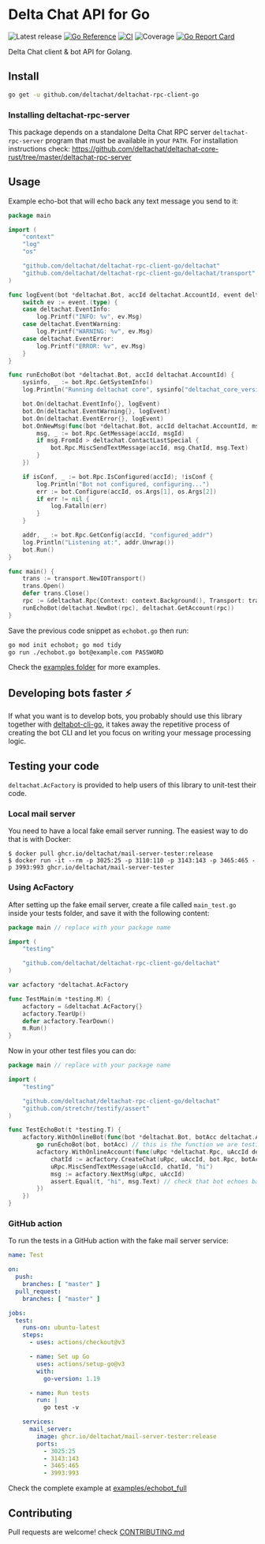 # Delta Chat API for Go

![Latest release](https://img.shields.io/github/v/tag/deltachat/deltachat-rpc-client-go?label=release)
[![Go Reference](https://pkg.go.dev/badge/github.com/deltachat/deltachat-rpc-client-go.svg)](https://pkg.go.dev/github.com/deltachat/deltachat-rpc-client-go)
[![CI](https://github.com/deltachat/deltachat-rpc-client-go/actions/workflows/ci.yml/badge.svg)](https://github.com/deltachat/deltachat-rpc-client-go/actions/workflows/ci.yml)
![Coverage](https://img.shields.io/badge/Coverage-63.5%25-yellow)
[![Go Report Card](https://goreportcard.com/badge/github.com/deltachat/deltachat-rpc-client-go)](https://goreportcard.com/report/github.com/deltachat/deltachat-rpc-client-go)

Delta Chat client & bot API for Golang.

## Install

```sh
go get -u github.com/deltachat/deltachat-rpc-client-go
```

### Installing deltachat-rpc-server

This package depends on a standalone Delta Chat RPC server `deltachat-rpc-server` program that must be
available in your `PATH`. For installation instructions check:
https://github.com/deltachat/deltachat-core-rust/tree/master/deltachat-rpc-server

## Usage

Example echo-bot that will echo back any text message you send to it:

<!-- MARKDOWN-AUTO-DOCS:START (CODE:src=./examples/echobot_full/echobot.go) -->
<!-- The below code snippet is automatically added from ./examples/echobot_full/echobot.go -->
```go
package main

import (
	"context"
	"log"
	"os"

	"github.com/deltachat/deltachat-rpc-client-go/deltachat"
	"github.com/deltachat/deltachat-rpc-client-go/deltachat/transport"
)

func logEvent(bot *deltachat.Bot, accId deltachat.AccountId, event deltachat.Event) {
	switch ev := event.(type) {
	case deltachat.EventInfo:
		log.Printf("INFO: %v", ev.Msg)
	case deltachat.EventWarning:
		log.Printf("WARNING: %v", ev.Msg)
	case deltachat.EventError:
		log.Printf("ERROR: %v", ev.Msg)
	}
}

func runEchoBot(bot *deltachat.Bot, accId deltachat.AccountId) {
	sysinfo, _ := bot.Rpc.GetSystemInfo()
	log.Println("Running deltachat core", sysinfo["deltachat_core_version"])

	bot.On(deltachat.EventInfo{}, logEvent)
	bot.On(deltachat.EventWarning{}, logEvent)
	bot.On(deltachat.EventError{}, logEvent)
	bot.OnNewMsg(func(bot *deltachat.Bot, accId deltachat.AccountId, msgId deltachat.MsgId) {
		msg, _ := bot.Rpc.GetMessage(accId, msgId)
		if msg.FromId > deltachat.ContactLastSpecial {
			bot.Rpc.MiscSendTextMessage(accId, msg.ChatId, msg.Text)
		}
	})

	if isConf, _ := bot.Rpc.IsConfigured(accId); !isConf {
		log.Println("Bot not configured, configuring...")
		err := bot.Configure(accId, os.Args[1], os.Args[2])
		if err != nil {
			log.Fatalln(err)
		}
	}

	addr, _ := bot.Rpc.GetConfig(accId, "configured_addr")
	log.Println("Listening at:", addr.Unwrap())
	bot.Run()
}

func main() {
	trans := transport.NewIOTransport()
	trans.Open()
	defer trans.Close()
	rpc := &deltachat.Rpc{Context: context.Background(), Transport: trans}
	runEchoBot(deltachat.NewBot(rpc), deltachat.GetAccount(rpc))
}
```
<!-- MARKDOWN-AUTO-DOCS:END -->

Save the previous code snippet as `echobot.go` then run:

```sh
go mod init echobot; go mod tidy
go run ./echobot.go bot@example.com PASSWORD
```

Check the [examples folder](https://github.com/deltachat/deltachat-rpc-client-go/tree/master/examples)
for more examples.

## Developing bots faster ⚡

If what you want is to develop bots, you probably should use this library together with
[deltabot-cli-go](https://github.com/deltachat-bot/deltabot-cli-go/), it takes away the
repetitive process of creating the bot CLI and let you focus on writing your message processing logic.

## Testing your code

`deltachat.AcFactory` is provided to help users of this library to unit-test their code.

### Local mail server

You need to have a local fake email server running. The easiest way to do that is with Docker:

```
$ docker pull ghcr.io/deltachat/mail-server-tester:release
$ docker run -it --rm -p 3025:25 -p 3110:110 -p 3143:143 -p 3465:465 -p 3993:993 ghcr.io/deltachat/mail-server-tester
```

### Using AcFactory

After setting up the fake email server, create a file called `main_test.go` inside your tests folder,
and save it with the following content:

<!-- MARKDOWN-AUTO-DOCS:START (CODE:src=./examples/echobot_full/main_test.go) -->
<!-- The below code snippet is automatically added from ./examples/echobot_full/main_test.go -->
```go
package main // replace with your package name

import (
	"testing"

	"github.com/deltachat/deltachat-rpc-client-go/deltachat"
)

var acfactory *deltachat.AcFactory

func TestMain(m *testing.M) {
	acfactory = &deltachat.AcFactory{}
	acfactory.TearUp()
	defer acfactory.TearDown()
	m.Run()
}
```
<!-- MARKDOWN-AUTO-DOCS:END -->

Now in your other test files you can do:

<!-- MARKDOWN-AUTO-DOCS:START (CODE:src=./examples/echobot_full/echobot_test.go) -->
<!-- The below code snippet is automatically added from ./examples/echobot_full/echobot_test.go -->
```go
package main // replace with your package name

import (
	"testing"

	"github.com/deltachat/deltachat-rpc-client-go/deltachat"
	"github.com/stretchr/testify/assert"
)

func TestEchoBot(t *testing.T) {
	acfactory.WithOnlineBot(func(bot *deltachat.Bot, botAcc deltachat.AccountId) {
		go runEchoBot(bot, botAcc) // this is the function we are testing
		acfactory.WithOnlineAccount(func(uRpc *deltachat.Rpc, uAccId deltachat.AccountId) {
			chatId := acfactory.CreateChat(uRpc, uAccId, bot.Rpc, botAcc)
			uRpc.MiscSendTextMessage(uAccId, chatId, "hi")
			msg := acfactory.NextMsg(uRpc, uAccId)
			assert.Equal(t, "hi", msg.Text) // check that bot echoes back the "hi" message from user
		})
	})
}
```
<!-- MARKDOWN-AUTO-DOCS:END -->

### GitHub action

To run the tests in a GitHub action with the fake mail server service:

<!-- MARKDOWN-AUTO-DOCS:START (CODE:src=./examples/echobot_full/.github/workflows/ci.yml) -->
<!-- The below code snippet is automatically added from ./examples/echobot_full/.github/workflows/ci.yml -->
```yml
name: Test

on:
  push:
    branches: [ "master" ]
  pull_request:
    branches: [ "master" ]

jobs:
  test:
    runs-on: ubuntu-latest
    steps:
      - uses: actions/checkout@v3

      - name: Set up Go
        uses: actions/setup-go@v3
        with:
          go-version: 1.19

      - name: Run tests
        run: |
          go test -v

    services:
      mail_server:
        image: ghcr.io/deltachat/mail-server-tester:release
        ports:
          - 3025:25
          - 3143:143
          - 3465:465
          - 3993:993
```
<!-- MARKDOWN-AUTO-DOCS:END -->

Check the complete example at [examples/echobot_full](https://github.com/deltachat/deltachat-rpc-client-go/tree/master/examples/echobot_full)

## Contributing

Pull requests are welcome! check [CONTRIBUTING.md](https://github.com/deltachat/deltachat-rpc-client-go/blob/master/CONTRIBUTING.md)
